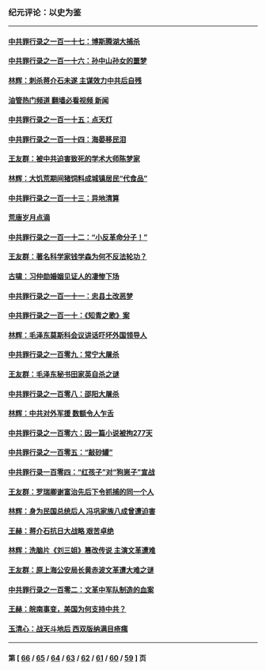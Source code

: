 ### 纪元评论：以史为鉴
---
#### [中共罪行录之一百一十七：博斯腾湖大捕杀](../../pages/nsc1028/n13939864.md?03030330) 
#### [中共罪行录之一百一十六：孙中山孙女的噩梦](../../pages/nsc1028/n13937214.md?03030330) 
#### [林辉：刺杀蒋介石未遂 主谋效力中共后自残](../../pages/nsc1028/n13935457.md?03030330) 
#### [油管热门频道 翻墙必看视频 新闻](ok?03030330)
#### [中共罪行录之一百一十五：点天灯](../../pages/nsc1028/n13935336.md?03030330) 
#### [中共罪行录之一百一十四：海晏移民泪](../../pages/nsc1028/n13934634.md?03030330) 
#### [王友群：被中共迫害致死的学术大师陈梦家](../../pages/nsc1028/n13932885.md?03030330) 
#### [林辉：大饥荒期间猪饲料成城镇居民“代食品”](../../pages/nsc1028/n13933558.md?03030330) 
#### [中共罪行录之一百一十三：异地清算](../../pages/nsc1028/n13930716.md?03030330) 
#### [荒唐岁月点滴](../../pages/nsc1028/n13931451.md?03030330) 
#### [中共罪行录之一百一十二：“小反革命分子！”](../../pages/nsc1028/n13926295.md?03030330) 
#### [王友群：著名科学家钱学森为何不反法轮功？](../../pages/nsc1028/n13923607.md?03030330) 
#### [古啸：习仲勋婚姻见证人的凄惨下场](../../pages/nsc1028/n13923826.md?03030330) 
#### [中共罪行录之一百一十一：忠县土改恶梦](../../pages/nsc1028/n13923119.md?03030330) 
#### [中共罪行录之一百一十：《知青之歌》案](../../pages/nsc1028/n13920732.md?03030330) 
#### [林辉：毛泽东莫斯科会议讲话吓坏外国领导人](../../pages/nsc1028/n13917931.md?03030330) 
#### [中共罪行录之一百零九：常宁大屠杀](../../pages/nsc1028/n13917366.md?03030330) 
#### [王友群：毛泽东秘书田家英自杀之谜](../../pages/nsc1028/n13916918.md?03030330) 
#### [中共罪行录之一百零八：邵阳大屠杀](../../pages/nsc1028/n13916622.md?03030330) 
#### [林辉：中共对外军援 数额令人乍舌](../../pages/nsc1028/n13914615.md?03030330) 
#### [中共罪行录之一百零六：因一篇小说被拘277天](../../pages/nsc1028/n13913548.md?03030330) 
#### [中共罪行录之一百零五：“敲砂罐”](../../pages/nsc1028/n13912910.md?03030330) 
#### [中共罪行录一百零四：“红孩子”对“狗崽子”宣战](../../pages/nsc1028/n13908811.md?03030330) 
#### [王友群：罗瑞卿谢富治先后下令抓捕的同一个人](../../pages/nsc1028/n13907857.md?03030330) 
#### [林辉：身为民国总统后人 冯巩家族八成曾遭迫害](../../pages/nsc1028/n13907756.md?03030330) 
#### [王赫：蒋介石抗日大战略 艰苦卓绝](../../pages/nsc1028/n13904249.md?03030330) 
#### [林辉：洗脑片《刘三姐》篡改传说 主演文革遭难](../../pages/nsc1028/n13899238.md?03030330) 
#### [王友群：原上海公安局长黄赤波文革遭大难之谜](../../pages/nsc1028/n13898139.md?03030330) 
#### [中共罪行录之一百零二：文革中军队制造的血案](../../pages/nsc1028/n13897782.md?03030330) 
#### [王赫：皖南事变，美国为何支持中共？](../../pages/nsc1028/n13897035.md?03030330) 
#### [玉清心：战天斗地后 西双版纳满目疮痍](../../pages/nsc1028/n13895566.md?03030330) 

---
#### 第 [ [66](./66.md?03030330) / [65](./65.md?03030330) / [64](./64.md?03030330) / [63](./63.md?03030330) / [62](./62.md?03030330) / [61](./61.md?03030330) / [60](./60.md?03030330) / [59](./59.md?03030330) ] 页
